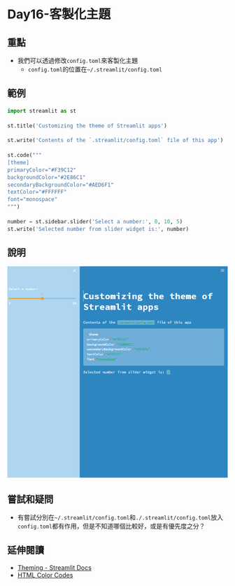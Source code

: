 # Day16-客製化主題

## 重點
+ 我們可以透過修改`config.toml`來客製化主題
    + `config.toml`的位置在`~/.streamlit/config.toml`

## 範例
```python
import streamlit as st

st.title('Customizing the theme of Streamlit apps')

st.write('Contents of the `.streamlit/config.toml` file of this app')

st.code("""
[theme]
primaryColor="#F39C12"
backgroundColor="#2E86C1"
secondaryBackgroundColor="#AED6F1"
textColor="#FFFFFF"
font="monospace"
""")

number = st.sidebar.slider('Select a number:', 0, 10, 5)
st.write('Selected number from slider widget is:', number)
```

## 說明
![](../fig/Day16.png)

## 嘗試和疑問
+ 有嘗試分別在`~/.streamlit/config.toml`和`./.streamlit/config.toml`放入`config.toml`都有作用，但是不知道哪個比較好，或是有優先度之分？

## 延伸閱讀
+ [Theming - Streamlit Docs](https://docs.streamlit.io/library/advanced-features/theming)
+ [HTML Color Codes](https://htmlcolorcodes.com/)